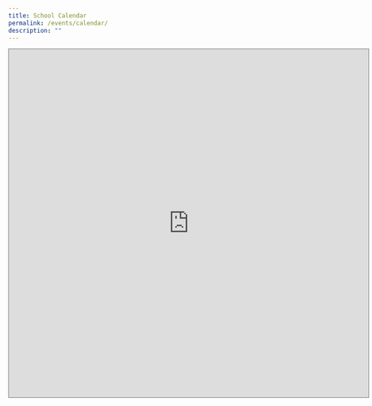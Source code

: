 ```yaml
---
title: School Calendar
permalink: /events/calendar/
description: ""
---
```

<iframe loading="lazy" src="https://calendar.google.com/calendar/embed?height=700&amp;wkst=2&amp;bgcolor=%23ffffff&amp;ctz=Asia%2FSingapore&amp;src=Mm5hcDNnMTQzZ2o0Nm44anRzbGtrYW5jOTcycDZxMjZAaW1wb3J0LmNhbGVuZGFyLmdvb2dsZS5jb20&amp;color=%233F51B5&amp;hl=en_GB" style="border:solid 1px #777" width="724" height="700" frameborder="0" scrolling="no"></iframe>